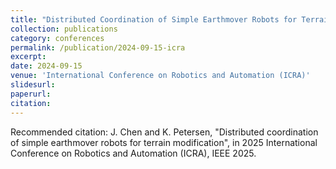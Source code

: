 ```yaml
---
title: "Distributed Coordination of Simple Earthmover Robots for Terrain Modification (Under Review)"
collection: publications
category: conferences
permalink: /publication/2024-09-15-icra
excerpt: 
date: 2024-09-15
venue: 'International Conference on Robotics and Automation (ICRA)'
slidesurl: 
paperurl: 
citation: 
---
```


Recommended citation: J. Chen and K. Petersen, "Distributed coordination of simple earthmover robots for terrain modification", in 2025 International Conference on Robotics and Automation (ICRA), IEEE 2025.
